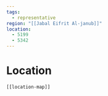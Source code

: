```yaml
---
tags:
  - representative
region: "[[Jabal Eifrit Al-janub]]"
location:
  - 5199
  - 5342
---
```

# Location
```meta-bind-embed
[[location-map]]
```
